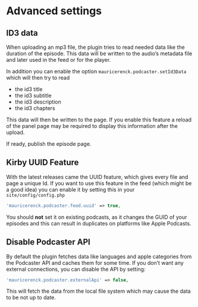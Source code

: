 
# Advanced settings

## ID3 data

When uploading an mp3 file, the plugin tries to read needed data like the duration of the episode. This data will be written to the audio’s metadata file and later used in the feed or for the player.

In addition you can enable the option `mauricerenck.podcaster.setId3Data` which will then try to read 
- the id3 title
- the id3 subtitle
- the id3 description 
- the id3 chapters

This data will then be written to the page. If you enable this feature a reload of the panel page may be required to display this information after the upload.

If ready, publish the episode page.

## Kirby UUID Feature
With the latest releases came the UUID feature, which gives every file and page a unique Id. If you want to use this feature in the feed (which might be a good idea) you can enable it by setting this in your `site/config/config.php`

```php
'mauricerenck.podcaster.feed.uuid' => true,
```

You should **not** set it on existing podcasts, as it changes the GUID of your episodes and this can result in duplicates on platforms like Apple Podcasts.

## Disable Podcaster API
By default the plugin fetches data like languages and apple categories from the Podcaster API and caches them for some time. If you don’t want any external connections, you can disable the API by setting:

```php
'mauricerenck.podcaster.externalApi' => false,
```

This will fetch the data from the local file system which may cause the data to be not up to date.